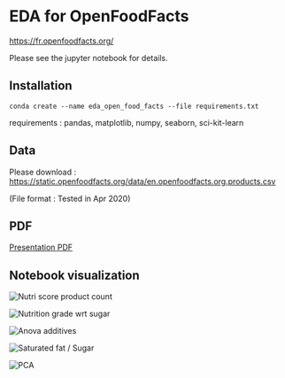 # EDA for OpenFoodFacts

https://fr.openfoodfacts.org/

Please see the jupyter notebook for details.

## Installation

```conda create --name eda_open_food_facts --file requirements.txt```

requirements : pandas, matplotlib, numpy, seaborn, sci-kit-learn

## Data
 
Please download : https://static.openfoodfacts.org/data/en.openfoodfacts.org.products.csv

(File format : Tested in Apr 2020)

## PDF

[Presentation PDF](https://raw.githubusercontent.com/smougel/eda_open_food_facts/master/EatingHealthy.pdf)

## Notebook visualization

![Nutri score product count](https://raw.githubusercontent.com/smougel/eda_open_food_facts/master/images/img_1.png "Logo Title Text 1")

![Nutrition grade wrt sugar](https://raw.githubusercontent.com/smougel/eda_open_food_facts/master/images/img_2.png "Logo Title Text 1")

![Anova additives](https://raw.githubusercontent.com/smougel/eda_open_food_facts/master/images/img_3.png "Logo Title Text 1")

![Saturated fat / Sugar](https://raw.githubusercontent.com/smougel/eda_open_food_facts/master/images/img_4.png "Logo Title Text 1")

![PCA](https://raw.githubusercontent.com/smougel/eda_open_food_facts/master/images/img_5.png "Logo Title Text 1")
